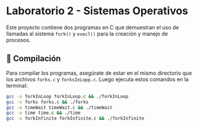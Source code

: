 # Laboratorio 2 - Sistemas Operativos

Este proyecto contiene dos programas en C que demuestran el uso de llamadas al sistema `fork()` y `execl()` para la creación y manejo de procesos.

## 🚀 Compilación

Para compilar los programas, asegúrate de estar en el mismo directorio que los archivos `forks.c` y `forksInLopp.c`. Luego ejecuta estos comandos en la terminal:

```bash
gcc -o forkInLoop forkInLoop.c && ./forkInLoop
gcc -o forks forks.c && ./forks
gcc -o timeWait timeWait.c && ./timeWait
gcc -o time time.c && ./time
gcc -o forkInfinite forkInfinite.c && ./forkInfinite
```

